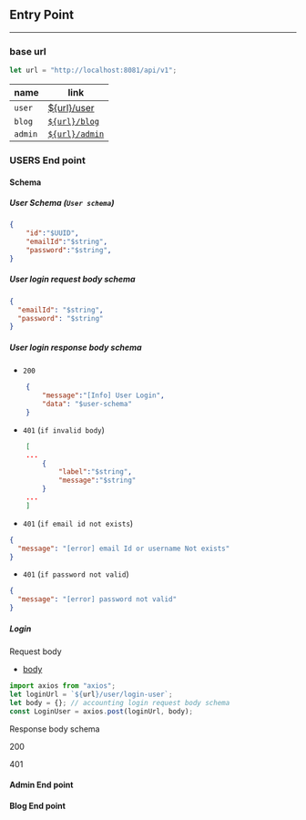## Entry Point

---

### base url

```javascript
let url = "http://localhost:8081/api/v1";
```

| name    | link                               |
| ------- | ---------------------------------- |
| `user`  | [${url}/user](#users-end-point)    |
| `blog`  | [`${url}/blog`](#blog-end-point)   |
| `admin` | [`${url}/admin`](#admin-end-point) |

### USERS End point

#### Schema

##### User Schema (`User schema`)

```JSON
{
    "id":"$UUID",
    "emailId":"$string",
    "password":"$string",
}

```

##### User login request body schema

```json
{
  "emailId": "$string",
  "password": "$string"
}
```

##### User login response body schema

- `200`

```Json
    {
        "message":"[Info] User Login",
        "data": "$user-schema"
    }

```

- `401` (`if invalid body`)

```json
    [
    ...
        {
            "label":"$string",
            "message":"$string"
        }
    ...
    ]

```

- `401` (`if email id not exists`)

```json
{
  "message": "[error] email Id or username Not exists"
}
```

- `401` (`if password not valid`)

```json
{
  "message": "[error] password not valid"
}
```

##### Login

Request body

- [body](#user-login-request-body-schema)

```javascript
import axios from "axios";
let loginUrl = `${url}/user/login-user`;
let body = {}; // accounting login request body schema
const LoginUser = axios.post(loginUrl, body);
```

Response body schema

200

401

#### Admin End point

#### Blog End point
